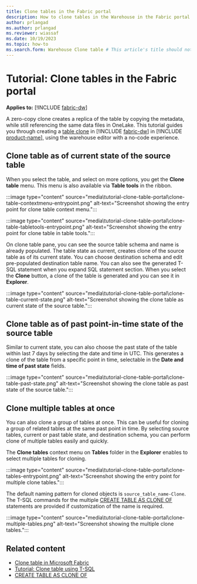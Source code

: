 ```yaml
---
title: Clone tables in the Fabric portal
description: How to clone tables in the Warehouse in the Fabric portal.
author: prlangad
ms.author: prlangad
ms.reviewer: wiassaf
ms.date: 10/19/2023
ms.topic: how-to
ms.search.form: Warehouse Clone table # This article's title should not change. If so, contact engineering.
---
```

# Tutorial: Clone tables in the Fabric portal

**Applies to:** [!INCLUDE [fabric-dw](includes/applies-to-version/fabric-dw.md)]

A zero-copy clone creates a replica of the table by copying the metadata, while still referencing the same data files in OneLake. This tutorial guides you through creating a [table clone](clone-table.md) in [!INCLUDE [fabric-dw](includes/fabric-dw.md)] in [!INCLUDE [product-name](../includes/product-name.md)], using the warehouse editor with a no-code experience.

## Clone table as of current state of the source table

When you select the table, and select on more options, you get the **Clone table** menu. This menu is also available via **Table tools** in the ribbon.

:::image type="content" source="media\tutorial-clone-table-portal\clone-table-contextmenu-entrypoint.png" alt-text="Screenshot showing the entry point for clone table context menu.":::

:::image type="content" source="media\tutorial-clone-table-portal\clone-table-tabletools-entrypoint.png" alt-text="Screenshot showing the entry point for clone table in table tools.":::

On clone table pane, you can see the source table schema and name is already populated. The table state as current, creates clone of the source table as of its current state. You can choose destination schema and edit pre-populated destination table name. You can also see the generated T-SQL statement when you expand SQL statement section. When you select the **Clone** button, a clone of the table is generated and you can see it in **Explorer**.

:::image type="content" source="media\tutorial-clone-table-portal\clone-table-current-state.png" alt-text="Screenshot showing the clone table as current state of the source table.":::

## Clone table as of past point-in-time state of the source table

Similar to current state, you can also choose the past state of the table within last 7 days by selecting the date and time in UTC. This generates a clone of the table from a specific point in time, selectable in the **Date and time of past state** fields.

:::image type="content" source="media\tutorial-clone-table-portal\clone-table-past-state.png" alt-text="Screenshot showing the clone table as past state of the source table.":::

## Clone multiple tables at once

You can also clone a group of tables at once. This can be useful for cloning a group of related tables at the same past point in time. By selecting source tables, current or past table state, and destination schema, you can perform clone of multiple tables easily and quickly.

The **Clone tables** context menu on **Tables** folder in the **Explorer** enables to select multiple tables for cloning.

   :::image type="content" source="media\tutorial-clone-table-portal\clone-tables-entrypoint.png" alt-text="Screenshot showing the entry point for multiple clone tables.":::

The default naming pattern for cloned objects is `source_table_name-Clone`. The T-SQL commands for the multiple [CREATE TABLE AS CLONE OF](/sql/t-sql/statements/create-table-as-clone-of-transact-sql?view=fabric&preserve-view=true) statements are provided if customization of the name is required.

   :::image type="content" source="media\tutorial-clone-table-portal\clone-multiple-tables.png" alt-text="Screenshot showing the multiple clone tables.":::

## Related content

- [Clone table in Microsoft Fabric](clone-table.md)
- [Tutorial: Clone table using T-SQL](tutorial-clone-table.md)
- [CREATE TABLE AS CLONE OF](/sql/t-sql/statements/create-table-as-clone-of-transact-sql?view=fabric&preserve-view=true)
